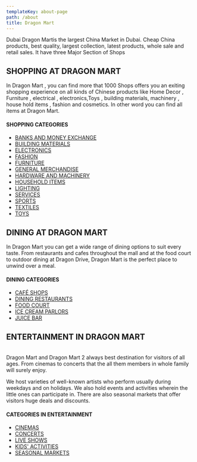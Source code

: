 ```yaml
---
templateKey: about-page
path: /about
title: Dragon Mart
---
```

Dubai Dragon Martis the largest China Market in Dubai. Cheap China products, best quality, largest collection, latest products, whole sale and retail sales. It have three Major Section of Shops

## SHOPPING AT DRAGON MART

In Dragon Mart , you can find more that 1000 Shops offers you an exiting shopping experience on all kinds of Chinese products like Home Decor , Furniture , electrical , electronics,Toys , building materials, machinery , house hold items , fashion and cosmetics.   In other word you can find all items at Dragon Mart.

#### SHOPPING CATEGORIES

* [BANKS AND MONEY EXCHANGE](https://www.dragonmart.ae/en/shoppings/ground_floor/banks-and-money-exchange)
* [BUILDING MATERIALS](https://www.dragonmart.ae/en/shoppings/ground_floor/building-materials)
* [ELECTRONICS](https://www.dragonmart.ae/en/shoppings/ground_floor/electronics)
* [FASHION](https://www.dragonmart.ae/en/shoppings/ground_floor/fashion)
* [FURNITURE](https://www.dragonmart.ae/en/shoppings/ground_floor/furniture)
* [GENERAL MERCHANDISE](https://www.dragonmart.ae/en/shoppings/ground_floor/general-merchandise)
* [HARDWARE AND MACHINERY](https://www.dragonmart.ae/en/shoppings/ground_floor/hardwares-machineries-tools)
* [HOUSEHOLD ITEMS](https://www.dragonmart.ae/en/shoppings/ground_floor/household-items)
* [LIGHTING](https://www.dragonmart.ae/en/shoppings/ground_floor/lighting)
* [SERVICES](https://www.dragonmart.ae/en/shoppings/ground_floor/services)
* [SPORTS](https://www.dragonmart.ae/en/shoppings/ground_floor/sports)
* [TEXTILES](https://www.dragonmart.ae/en/shoppings/ground_floor/textiles)
* [TOYS](https://www.dragonmart.ae/en/shoppings/ground_floor/toys)

## DINING AT DRAGON MART

In Dragon Mart you can get a wide range of dining options to suit every taste. From restaurants and cafes throughout the mall and at the food court to outdoor dining at Dragon Drive, Dragon Mart is the perfect place to unwind over a meal.

#### DINING CATEGORIES

* [CAFÉ SHOPS](https://www.dragonmart.ae/en/dinings/ground_floor/cafe-shops)
* [DINING RESTAURANTS](https://www.dragonmart.ae/en/dinings/ground_floor/dining-restaurants)
* [FOOD COURT](https://www.dragonmart.ae/en/dinings/ground_floor/food-court)
* [ICE CREAM PARLORS](https://www.dragonmart.ae/en/dinings/ground_floor/ice-cream-parlors)
* [JUICE BAR](https://www.dragonmart.ae/en/dinings/ground_floor/juice-bar)

## ENTERTAINMENT IN DRAGON MART

\
Dragon Mart and Dragon Mart 2 always best destination for visitors of all ages. From cinemas to concerts that the all them members in whole family will surely enjoy.

We host varieties of well-known artists who perform usually during weekdays and on holidays. We also hold events and activities wherein the little ones can participate in. There are also seasonal markets that offer visitors huge deals and discounts.

<!--StartFragment-->

#### CATEGORIES IN ENTERTAINMENT

* [CINEMAS](https://www.dragonmart.ae/shoppings/detail/novo-cinemas)
* [CONCERTS](https://www.dragonmart.ae/events/upcoming)
* [LIVE SHOWS](https://www.dragonmart.ae/events/upcoming)
* [KIDS' ACTIVITIES](https://www.dragonmart.ae/events/upcoming)
* [SEASONAL MARKETS](https://www.dragonmart.ae/events/upcoming)

<!--EndFragment-->